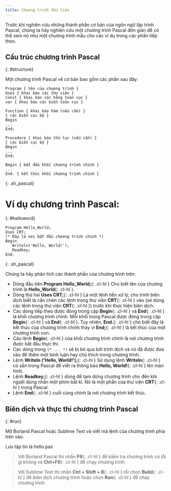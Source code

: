 ```yaml
---
title: Chương trình đầu tiên
---
```


Trước khi nghiên cứu những thành phần cơ bản của ngôn ngữ lập trình Pascal, chúng ta hãy nghiên cứu một  chương trình Pascal đơn giản để có thể xem nó như một chương trình mẫu cho các ví dụ trong các phần tiếp theo.

## Cấu trúc chương trình Pascal
{: #structure}

Một chương trình Pascal về cơ bản bao gồm các phần sau đây:

```
Program { tên của chương trình }
Uses { khai báo các thư viện }
Const { khai báo các hằng toàn cục }
var { khai báo các biến toàn cục }

Function { khai báo hàm (nếu cần) }
{ các biến cục bộ }
Begin
...
End;

Procedure { khai báo thủ tục (nếu cần) }
{ các biến cục bộ }
Begin
...
End;

Begin { bắt đầu khối chương trình chính }
...
End. { kết thúc khối chương trình chính }
```
{: .sh_pascal}

# Ví dụ chương trình Pascal:
{: #helloword}

```
Program Hello_World;
Uses CRT;
(* Đây là nơi bắt đầu chương trình chính *)
Begin
   Writeln('Hello, World!');
   Readkey;
End.
```
{: .sh_pascal}

Chúng ta hãy phân tích các thành phần của chương trình trên:

- Dòng đầu tiên **Program Hello_World;**{: .cl-hl } Cho biết tên của chương trình là **Hello_World**{: .cl-hl }.
- Dòng thứ hai **Uses CRT;**{: .cl-hl } Là một lệnh tiền xử lý, cho trình biên dịch biết là cần chèn các lệnh trong thư viện **CRT**{: .cl-hl } vào (sẽ dùng các lệnh trong thư viện **CRT**{: .cl-hl }) trước khi thực hiện biên dịch.
- Các dòng tiếp theo được đóng trong cặp **Begin**{: .cl-hl } và **End**{: .cl-hl } là khối chương trình chính. Mỗi khối trong Pascal được đóng trong cặp **Begin**{: .cl-hl } và **End**{: .cl-hl }. Tuy nhiên, **End.**{: .cl-hl } cho biết đây là kết thúc của chương trình chính thay vì **End;**{: .cl-hl } là kết thúc của một chương trình con.
- Câu lệnh **Begin**{: .cl-hl } của khối chương trình chính là nơi chương trình được bắt đầu thực thi.
- Các dòng trong `(* ... *)` sẽ bị bỏ qua bởi trình dịch và nó đã được đưa vào để thêm một bình luận hay chú thích trong chương trình.
- Lệnh **Writeln ('Hello, World!');**{: .cl-hl } Sử dụng lệnh **Writeln**{: .cl-hl } có sẵn trong Pascal để viết ra thông báo **Hello, World!**{: .cl-hl } lên màn hình.
- Lệnh **Readkey;**{: .cl-hl } dùng để tạm dừng chương trình cho đến khi người dùng nhấn một phím bất kì. Nó là một phần của thư viện **CRT**{: .cl-hl } trong Pascal.
- Lệnh **End**{: .cl-hl } cuối cùng chính là nơi chương trình kết thúc.

## Biên dịch và thực thi chương trình Pascal
{: #run}

Mở Borland Pascal hoặc Sublime Text và viết mã lệnh của chương trình phía trên vào.

Lưu tập tin là hello.pas

> Với Borland Pascal thì nhấn **F9**{: .cl-hl } để kiểm tra chương trình có lỗi gì không và **Ctrl+F9**{: .cl-hl } để chạy chương trình

> Với Sublime Text thì nhấn **Ctrl + Shift + B**{: .cl-hl } rồi chọn **Build**{: .cl-hl } để biên dịch chương trình hoặc chọn **Run**{: .cl-hl } để chạy chương trình